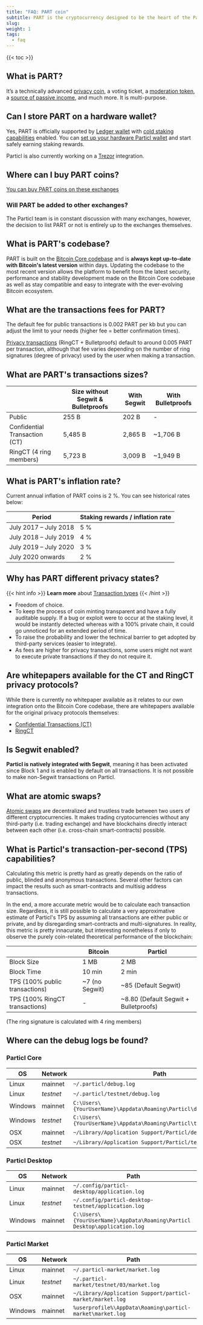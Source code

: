 ```yaml
---
title: "FAQ: PART coin"
subtitle: PART is the cryptocurrency designed to be the heart of the Particl ecosystem and acts as the fuel that makes it run
slug:
weight: 1
tags:
  - faq
---
```


{{< toc >}}

## What is PART?

It’s a technically advanced [privacy coin](/learn/privacy/transaction-types), a voting ticket, a [moderation token](/learn/marketplace/governance), a [source of passive income](/learn/staking/intro), and much more. It is multi-purpose.

## Can I store PART on a hardware wallet?

Yes, PART is officially supported by [Ledger wallet](/learn/wallets/hardware) with [cold staking capabilities](/learn/staking/intro#cold-staking) enabled. You can [set up your hardware Particl wallet](/tutorial/wallets/ledger) and start safely earning staking rewards.

Particl is also currently working on a [Trezor](/tutorial/wallets/trezor) integration.

## Where can I buy PART coins?

[You can buy PART coins on these exchanges](https://particl.io/part-exchanges)

### Will PART be added to other exchanges?

The Particl team is in constant discussion with many exchanges, however, the decision to list PART or not is entirely up to the exchanges themselves.

## What is PART's codebase?

PART is built on the [Bitcoin Core codebase](/learn/blockchain/bitcoin-codebase) and is **always kept up-to-date with Bitcoin's latest version** within days. Updating the codebase to the most recent version allows the platform to benefit from the latest security, performance and stability development made on the Bitcoin Core codebase as well as stay compatible and easy to integrate with the ever-evolving Bitcoin ecosystem.

## What are the transactions fees for PART?

The default fee for public transactions is 0.002 PART per kb but you can adjust the limit to your needs (higher fee = better confirmation times).

[Privacy transactions](/learn/privacy/transaction-types) (RingCT + Bulletproofs) default to around 0.005 PART per transaction, although that fee varies depending on the number of ring signatures (degree of privacy) used by the user when making a transaction.

## What are PART's transactions sizes?

|   | Size without Segwit & Bulletproofs  | With Segwit | With Bulletproofs |
|---|-------------------------------------|-------------|-------------------|
| Public                        | 255 B   | 202 B       | -                 |
| Confidential Transaction (CT) | 5,485 B | 2,865 B     | ~1,706 B          |
| RingCT (4 ring members)       | 5,723 B | 3,009 B     | ~1,949 B          |


## What is PART's inflation rate?

Current annual inflation of PART coins is 2 %. You can see historical rates below:

| Period | Staking rewards / inflation rate |
|--------|----------------------------------|
| July 2017 – July 2018               | 5 % |
| July 2018 – July 2019               | 4 % |
| July 2019 – July 2020               | 3 % |
| July 2020 onwards                   | 2 % |

## Why has PART different privacy states?

{{< hint info >}}
**Learn more** about [Transaction types](/learn/privacy/transaction-types)
{{< /hint >}}

  * Freedom of choice.
  * To keep the process of coin minting transparent and have a fully auditable supply. If a bug or exploit were to occur at the staking level, it would be instantly detected whereas with a 100% private chain, it could go unnoticed for an extended period of time.
  * To raise the probability and lower the technical barrier to get adopted by third-party services (easier to integrate).
  * As fees are higher for privacy transactions, some users might not want to execute private transactions if they do not require it.

## Are whitepapers available for the CT and RingCT privacy protocols?

While there is currently no whitepaper available as it relates to our own integration onto the Bitcoin Core codebase, there are whitepapers available for the original privacy protocols themselves:

* [Confidential Transactions (CT)](https://elementsproject.org/elements/confidential-transactions/investigation.html)
* [RingCT](https://eprint.iacr.org/2015/1098.pdf)

## Is Segwit enabled?

**Particl is natively integrated with Segwit**, meaning it has been activated since Block 1 and is enabled by default on all transactions. It is not possible to make non-Segwit transactions on Particl.

## What are atomic swaps?

[Atomic swaps](https://github.com/particl/atomicswap) are decentralized and trustless trade between two users of different cryptocurrencies. It makes trading cryptocurrencies without any third-party (i.e. trading exchange) and have blockchains directly interact between each other (i.e. cross-chain smart-contracts) possible.

## What is Particl's transaction-per-second (TPS) capabilities?

Calculating this metric is pretty hard as greatly depends on the ratio of public, blinded and anonymous transactions. Several other factors can impact the results such as smart-contracts and multisig address transactions.

In the end, a more accurate metric would be to calculate each transaction size. Regardless, it is still possible to calculate a very approximative estimate of Particl's TPS by assuming all transactions are either public or private, and by disregarding smart-contracts and multi-signatures. In reality, this metric is pretty innacurate, but interesting nonetheless if only to observe the purely coin-related theoretical performance of the blockchain:


|                                | Bitcoin        | Particl               |
|--------------------------------|----------------|-----------------------|
| Block Size                     | 1 MB           | 2 MB                  |
| Block Time                     | 10 min         | 2 min                 |
| TPS (100% public transactions) | ~7 (no Segwit) | ~85 (Default Segwit)  |
| TPS (100% RingCT transactions) | -              | ~8.80 (Default Segwit + Bulletproofs) |

(The ring signature is calculated with 4 ring members)

## Where can the debug logs be found?

### Particl Core

| OS              | Network   | Path
|-----------------|-----------|----------------------------------------------
| Linux           | mainnet   | `~/.particl/debug.log`
| Linux           | _testnet_ | `~/.particl/testnet/debug.log`
| Windows         | mainnet   | `C:\Users\{YourUserName}\Appdata\Roaming\Particl\debug.log`
| Windows         | _testnet_ | `C:\Users\{YourUserName}\Appdata\Roaming\Particl\testnet\debug.log`
| OSX             | mainnet   | `~/Library/Application Support/Particl/debug.log`
| OSX             | _testnet_ | `~/Library/Application Support/Particl/testnet/debug.log`


### Particl Desktop

| OS              | Network   | Path
|-----------------|-----------|----------------------------------------------
| Linux           | mainnet   | `~/.config/particl-desktop/application.log`
| Linux           | _testnet_ | `~/.config/particl-desktop-testnet/application.log`
| Windows         | mainnet   | `C:\Users\{YourUserName}\AppData\Roaming\Particl Desktop\application.log`


### Particl Market

| OS              | Network   | Path
|-----------------|-----------|----------------------------------------------
| Linux           | mainnet   | `~/.particl-market/market.log`
| Linux           | _testnet_ | `~/.particl-market/testnet/03/market.log`
| OSX             | mainnet   | `~/Library/Application Support/particl-market/market.log`
| Windows         | mainnet   | `%userprofile%\AppData\Roaming\particl-market\market.log`

